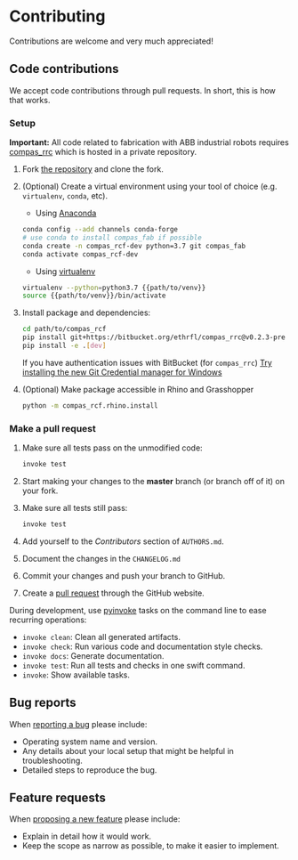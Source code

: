 # Contributing

Contributions are welcome and very much appreciated!

## Code contributions

We accept code contributions through pull requests.
In short, this is how that works.

### Setup

**Important:** All code related to fabrication with ABB industrial robots requires [compas_rrc](https://bitbucket.org/ethrfl/compas_rrc/) which is hosted in a private repository.

1. Fork [the repository](https://github.com/tetov/compas_rcf) and clone the fork.

2. (Optional) Create a virtual environment using your tool of choice (e.g. `virtualenv`, `conda`, etc).

    * Using [Anaconda](https://www.anaconda.com/)

    ```bash
    conda config --add channels conda-forge
    # use conda to install compas_fab if possible
    conda create -n compas_rcf-dev python=3.7 git compas_fab
    conda activate compas_rcf-dev
    ```

    * Using [virtualenv](https://github.com/pypa/virtualenv)

    ```bash
    virtualenv --python=python3.7 {{path/to/venv}}
    source {{path/to/venv}}/bin/activate
    ```

3. Install package and dependencies:

   ```bash
   cd path/to/compas_rcf
   pip install git+https://bitbucket.org/ethrfl/compas_rrc@v0.2.3-pre
   pip install -e .[dev]
   ```

   If you have authentication issues with BitBucket (for `compas_rrc`) [Try installing
   the new Git Credential manager for Windows](https://compas_rcf.tetov.se/known_issues.html)

4. (Optional) Make package accessible in Rhino and Grasshopper

   ```bash
   python -m compas_rcf.rhino.install
   ```

### Make a pull request

1. Make sure all tests pass on the unmodified code:

   ```bash
   invoke test
   ```

2. Start making your changes to the **master** branch (or branch off of it) on your fork.
3. Make sure all tests still pass:

   ```bash
   invoke test
   ```

4. Add yourself to the *Contributors* section of `AUTHORS.md`.
5. Document the changes in the `CHANGELOG.md`
6. Commit your changes and push your branch to GitHub.
7. Create a [pull request](https://help.github.com/articles/about-pull-requests/) through the GitHub website.

During development, use [pyinvoke](http://docs.pyinvoke.org/) tasks on the
command line to ease recurring operations:

* `invoke clean`: Clean all generated artifacts.
* `invoke check`: Run various code and documentation style checks.
* `invoke docs`: Generate documentation.
* `invoke test`: Run all tests and checks in one swift command.
* `invoke`: Show available tasks.

## Bug reports

When [reporting a bug](https://github.com/tetov/compas_rcf/issues) please include:

* Operating system name and version.
* Any details about your local setup that might be helpful in troubleshooting.
* Detailed steps to reproduce the bug.

## Feature requests

When [proposing a new feature](https://github.com/tetov/compas_rcf/issues) please include:

* Explain in detail how it would work.
* Keep the scope as narrow as possible, to make it easier to implement.
